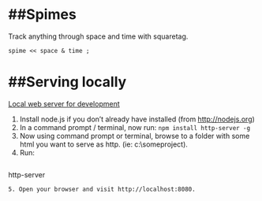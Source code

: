 ##Spimes
========
Track anything through space and time with squaretag.
  ```
  spime << space & time ; 
  ```

##Serving locally
=========
[Local web server for development](http://chrisbitting.com/2014/06/16/local-web-server-for-testing-development-using-node-js-and-http-server/)<br>
1. Install node.js if you don’t already have installed (from http://nodejs.org)
2. In a command prompt / terminal, now run: 
  ```npm install http-server -g```
3. Now using command prompt or terminal, browse to a folder with some html you want to serve as http. (ie: c:\someproject\).
4. Run:
   ```
  http-server
  ```
5. Open your browser and visit http://localhost:8080.
